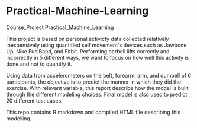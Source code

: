 # Practical-Machine-Learning

Course_Project Practical_Machine_Learning

This project is based on personal activicty data collected relatively inexpensively using quantified self movement's devices such as Jawbone Up, Nike FuelBand, and Fitbit. Performing barbell lifts correctly and incorrectly in 5 different ways, we want to focus on how 
well this activity is done and not to quantify it.

Using data from accelerometers on the belt, forearm, arm, and dumbell of 6 participants, the objective is to predict the manner in which they did the exercise. With relevant variable, this report describe how the model is built through the different modeling choices. Final model is also used to predict 20 different test cases.

This repo contains R markdown and compiled HTML file describing this modelling.

